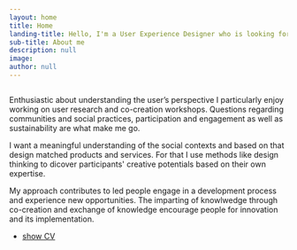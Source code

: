 ```yaml
---
layout: home
title: Home
landing-title: Hello, I'm a User Experience Designer who is looking for a real social impact
sub-title: About me
description: null
image:
author: null
---
```

<div class="row">
    <div style="text-align: center;" class="6u 12u$(small)">
        <span class="image"><img src="{{ site.url | absolute_path}}/assets/images/me.png" alt="" /></span>
    </div>
    <div class="6u 12u$(small)">
        <p>Enthusiastic about understanding the user’s perspective I particularly enjoy working on user
            research and
            co-creation workshops. Questions regarding communities and social practices, participation and
            engagement
            as well
            as sustainability are what make me go.</p>
        <p>I want a meaningful understanding of the social contexts and based on that design matched products
            and
            services.
            For that I use methods like design thinking to dicover participants' creative potentials based on
            their own
            expertise.</p>
        <p>My approach contributes to led people engage in a development process and experience new
            opportunities. The
            imparting of knowlwedge through co-creation and exchange of knowledge encourage people for
            innovation and
            its
            implementation.</p>
        <ul class="actions">
            <li><a href="{{ site.url | absolute_path}}/assets/downloads/cv_christine_hausen_ux_designer.pdf" target="_blank"
                    class="button small">show CV</a></li>
        </ul>
    </div>
</div>